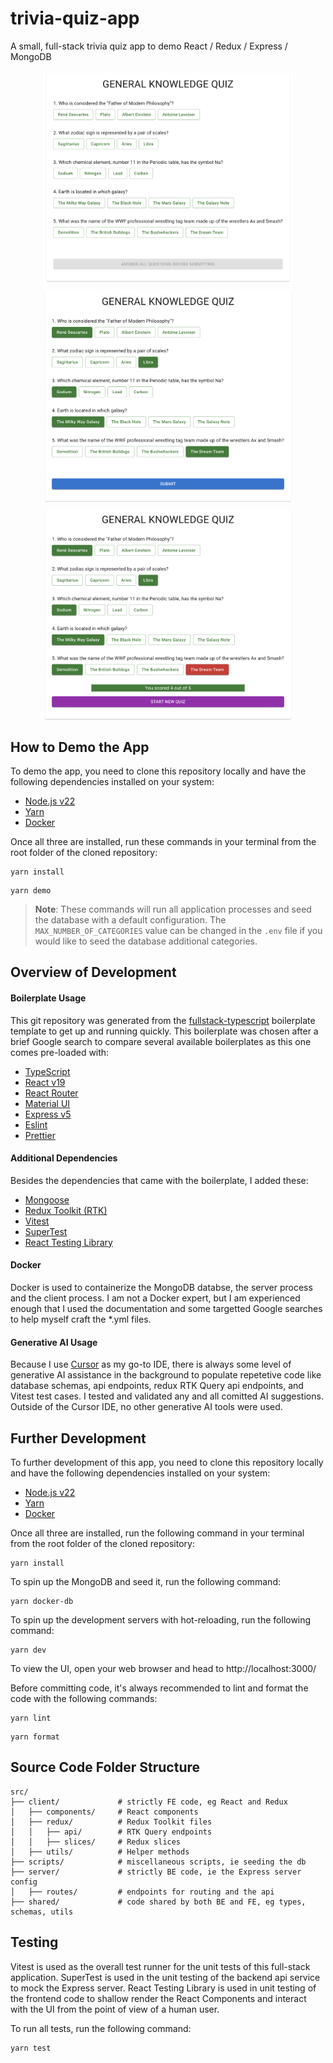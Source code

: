 # trivia-quiz-app
A small, full-stack trivia quiz app to demo React / Redux / Express / MongoDB

<div style="width: 100%; display: flex; flex-direction: row; flex-wrap: wrap; justify-content: center; gap: 8px">
<img src="./assets/fresh-quiz.png" style="width: 400px" />
<img src="./assets/answered-quiz.png" style="width: 400px" />
<img src="./assets/scored-quiz.png" style="width: 400px" />
</div>

## How to Demo the App
To demo the app, you need to clone this repository locally and have the following dependencies installed on your system:
- [Node.js v22](https://nodejs.org/)
- [Yarn](https://yarnpkg.com/)
- [Docker](https://www.docker.com/)

Once all three are installed, run these commands in your terminal from the root folder of the cloned repository:
```shell
yarn install
```
```shell
yarn demo
```
> **Note**: These commands will run all application processes and seed the database with a default configuration. The `MAX_NUMBER_OF_CATEGORIES` value can be changed in the `.env` file if you would like to seed the database additional categories.

## Overview of Development

#### Boilerplate Usage
This git repository was generated from the [fullstack-typescript](https://github.com/gilamran/fullstack-typescript) boilerplate template to get up and running quickly. This boilerplate was chosen after a brief Google search to compare several available boilerplates as this one comes pre-loaded with:
- [TypeScript](https://www.typescriptlang.org/)
- [React v19](https://react.dev/)
- [React Router](https://reactrouter.com/)
- [Material UI](https://mui.com/)
- [Express v5](https://expressjs.com/)
- [Eslint](https://eslint.org/)
- [Prettier](https://prettier.io/)

#### Additional Dependencies
Besides the dependencies that came with the boilerplate, I added these:
- [Mongoose](https://mongoosejs.com/)
- [Redux Toolkit (RTK)](https://redux-toolkit.js.org/)
- [Vitest](https://vitest.dev/)
- [SuperTest](https://github.com/ladjs/supertest)
- [React Testing Library](https://testing-library.com/docs/react-testing-library/intro/)

#### Docker
Docker is used to containerize the MongoDB databse, the server process and the client process. I am not a Docker expert, but I am experienced enough that I used the documentation and some targetted Google searches to help myself craft the *.yml files.

#### Generative AI Usage
Because I use [Cursor](https://www.cursor.com/en) as my go-to IDE, there is always some level of generative AI assistance in the background to populate repetetive code like database schemas, api endpoints, redux RTK Query api endpoints, and Vitest test cases. I tested and validated any and all comitted AI suggestions. Outside of the Cursor IDE, no other generative AI tools were used.

## Further Development
To further development of this app, you need to clone this repository locally and have the following dependencies installed on your system:
- [Node.js v22](https://nodejs.org/)
- [Yarn](https://yarnpkg.com/)
- [Docker](https://www.docker.com/)

Once all three are installed, run the following command in your terminal from the root folder of the cloned repository:
```shell
yarn install
```
To spin up the MongoDB and seed it, run the following command:
```shell
yarn docker-db
```
To spin up the development servers with hot-reloading, run the following command:
```shell
yarn dev
```
To view the UI, open your web browser and head to http://localhost:3000/

Before committing code, it's always recommended to lint and format the code with the following commands:
```shell
yarn lint
```
```shell
yarn format
```

## Source Code Folder Structure
```
src/
├── client/             # strictly FE code, eg React and Redux
│   ├── components/     # React components
│   ├── redux/          # Redux Toolkit files
│   │   ├── api/        # RTK Query endpoints
│   │   ├── slices/     # Redux slices
│   ├── utils/          # Helper methods
├── scripts/            # miscellaneous scripts, ie seeding the db
├── server/             # strictly BE code, ie the Express server config
│   ├── routes/         # endpoints for routing and the api
├── shared/             # code shared by both BE and FE, eg types, schemas, utils
```

## Testing
Vitest is used as the overall test runner for the unit tests of this full-stack application. SuperTest is used in the unit testing of the backend api service to mock the Express server. React Testing Library is used in unit testing of the frontend code to shallow render the React Components and interact with the UI from the point of view of a human user.

To run all tests, run the following command:
```shell
yarn test
```